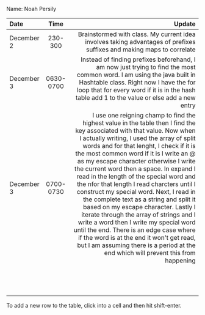 Name: Noah Persily

| Date       |   Time    |                                                                                                                                                                                                                                                                                                                                                                                                                                                                                                                                                                                                                                                                                                                                                                                                                                     Update |
|:-----------|:---------:|-------------------------------------------------------------------------------------------------------------------------------------------------------------------------------------------------------------------------------------------------------------------------------------------------------------------------------------------------------------------------------------------------------------------------------------------------------------------------------------------------------------------------------------------------------------------------------------------------------------------------------------------------------------------------------------------------------------------------------------------------------------------------------------------------------------------------------------------:|
| December 2 |  230-300  |                                                                                                                                                                                                                                                                                                                                                                                                                                                                                                                                                                                                                                                                                                                      Brainstormed with class. My current idea involves taking advantages of prefixes suffixes and making maps to correlate |
| December 3 | 0630-0700 |                                                                                                                                                                                                                                                                                                                                                                                                                                                                                                                                                                           Instead of finding prefixes beforehand, I am now just trying to find the most common word. I am using the java built in Hashtable class. Right now I have the for loop that for every word if it is in the hash table add 1 to the value or else add a new entry |
| December 3 | 0700-0730 | I use one reigning champ to find the highest value in the table then I find the key associated with that value. Now when I actually writing, I used the array of split words and for that lenght, I check if it is the most common word if it is I write an @ as my escape character otherwise I write the current word then a space. In expand I read in the length of the special word and the nfor that length I read charcters until I construct my special word. Next, I read in the complete text as a string and split it based on my escape character. Lastly I iterate through the array of strings and I write a word then I write my special word until the end. There is an edge case where if the word is at the end it won't get read, but I am assuming there is a period at the end which will prevent this from happening |
|            |           |                                                                                                                                                                                                                                                                                                                                                                                                                                                                                                                                                                                                                                                                                                                                                                                                                                            |
|            |           |                                                                                                                                                                                                                                                                                                                                                                                                                                                                                                                                                                                                                                                                                                                                                                                                                                            |
|            |           |                                                                                                                                                                                                                                                                                                                                                                                                                                                                                                                                                                                                                                                                                                                                                                                                                                            |
|            |           |                                                                                                                                                                                                                                                                                                                                                                                                                                                                                                                                                                                                                                                                                                                                                                                                                                            |
|            |           |                                                                                                                                                                                                                                                                                                                                                                                                                                                                                                                                                                                                                                                                                                                                                                                                                                            |
|            |           |                                                                                                                                                                                                                                                                                                                                                                                                                                                                                                                                                                                                                                                                                                                                                                                                                                            |
|            |           |                                                                                                                                                                                                                                                                                                                                                                                                                                                                                                                                                                                                                                                                                                                                                                                                                                            |
|            |           |                                                                                                                                                                                                                                                                                                                                                                                                                                                                                                                                                                                                                                                                                                                                                                                                                                            |
|            |           |                                                                                                                                                                                                                                                                                                                                                                                                                                                                                                                                                                                                                                                                                                                                                                                                                                            |
|            |           |                                                                                                                                                                                                                                                                                                                                                                                                                                                                                                                                                                                                                                                                                                                                                                                                                                            |
|            |           |                                                                                                                                                                                                                                                                                                                                                                                                                                                                                                                                                                                                                                                                                                                                                                                                                                            |
|            |           |                                                                                                                                                                                                                                                                                                                                                                                                                                                                                                                                                                                                                                                                                                                                                                                                                                            |
|            |           |                                                                                                                                                                                                                                                                                                                                                                                                                                                                                                                                                                                                                                                                                                                                                                                                                                            |


To add a new row to the table, click into a cell and then hit shift-enter.